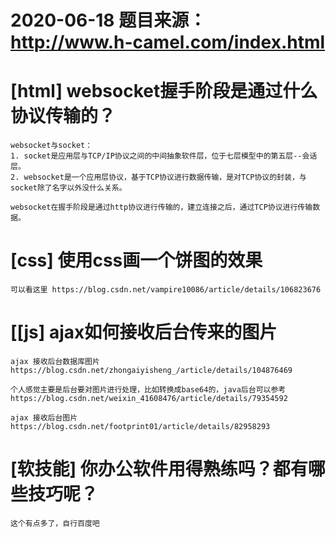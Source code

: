 # 2020-06-18 题目来源：http://www.h-camel.com/index.html #

# [html] websocket握手阶段是通过什么协议传输的？ #
	websocket与socket：
	1. socket是应用层与TCP/IP协议之间的中间抽象软件层，位于七层模型中的第五层--会话层。
	2. websocket是一个应用层协议，基于TCP协议进行数据传输，是对TCP协议的封装，与socket除了名字以外没什么关系。
	
	websocket在握手阶段是通过http协议进行传输的，建立连接之后，通过TCP协议进行传输数据。
	
# [css] 使用css画一个饼图的效果 #
	可以看这里 https://blog.csdn.net/vampire10086/article/details/106823676

# [[js] ajax如何接收后台传来的图片 #
	ajax 接收后台数据库图片 https://blog.csdn.net/zhongaiyisheng_/article/details/104876469

	个人感觉主要是后台要对图片进行处理，比如转换成base64的，java后台可以参考 https://blog.csdn.net/weixin_41608476/article/details/79354592
	
	ajax 接收后台图片 https://blog.csdn.net/footprint01/article/details/82958293

# [软技能] 你办公软件用得熟练吗？都有哪些技巧呢？ #
	这个有点多了，自行百度吧